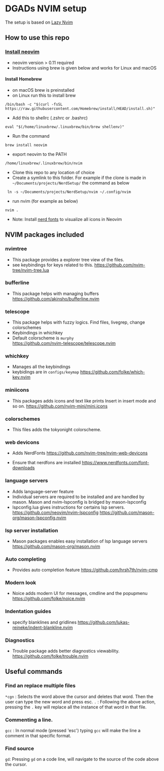 # DGADs NVIM setup

The setup is based on [Lazy Nvim](https://lazy.folke.io)

## How to use this repo
### [Install neovim](https://github.com/neovim/neovim/blob/master/INSTALL.md)
* neovim version > 0.11 required
* Instructions using brew is given below and works for Linux and macOS

#### Install Homebrew
* on macOS brew is preinstalled
* on Linux run this to install brew  
```
/bin/bash -c "$(curl -fsSL https://raw.githubusercontent.com/Homebrew/install/HEAD/install.sh)"
```
* Add this to shellrc (.zshrc or .bashrc)
```
eval "$(/home/linuxbrew/.linuxbrew/bin/brew shellenv)"
```
* Run the command
```
brew install neovim
```
* export neovim to the PATH 
```
/home/linuxbrew/.linuxbrew/bin/nvim
```

* Clone this repo to any location of choice
* Create a symlink to this folder. For example if the clone is made in `~/Documents/projects/NerdSetup/` the command as below
```
 ln -s ~/Documents/projects/NerdSetup/nvim ~/.config/nvim
```
* run nvim (for example as below)
```
nvim .
```
* Note: Install [nerd fonts](https://www.nerdfonts.com/) to visualize all icons in Neovim

## NVIM packages included
### nvimtree
* This package provides a explorer tree view of the files.
* see keybindings for keys related to this.
https://github.com/nvim-tree/nvim-tree.lua

### bufferline
* This package helps with managing buffers
https://github.com/akinsho/bufferline.nvim

### telescope
* This package helps with fuzzy logics. Find files, livegrep, change colorschemes
* Keybindings in whichkey 
* Default colorscheme is `murphy`  
https://github.com/nvim-telescope/telescope.nvim

### whichkey
* Manages all the keybindings
* keybidings are in `configs/keymap`
https://github.com/folke/which-key.nvim

### miniicons
* This packages adds icons and text like prints Insert in insert mode and so on.
https://github.com/nvim-mini/mini.icons

### colorschemes
* This files adds the tokyonight colorscheme. 

### web devicons
* Adds NerdFonts
https://github.com/nvim-tree/nvim-web-devicons

* Ensure that nerdfons are installed
https://www.nerdfonts.com/font-downloads

### language servers
* Adds language-server feature
* Individual servers are required to be installed and are handled by mason. Mason and nvim-lspconfig is bridged by mason-lspconfig
* lspconfig.lua gives instructions for certains lsp servers.
https://github.com/neovim/nvim-lspconfig
https://github.com/mason-org/mason-lspconfig.nvim

### lsp server installation
* Mason packages enables easy installation of lsp language servers
https://github.com/mason-org/mason.nvim

### Auto completing
* Provides auto completion feature
https://github.com/hrsh7th/nvim-cmp

### Modern look
* Noice adds modern UI for messages, cmdline and the popupmenu
https://github.com/folke/noice.nvim

### Indentation guides
* specify blanklines and gridlines
https://github.com/lukas-reineke/indent-blankline.nvim

### Diagnostics
* Trouble package adds better diagnostics viewability.
https://github.com/folke/trouble.nvim



## Useful commands

### Find an replace multiple files

`*cgn` : Selects the word above the cursor and deletes that word. Then the user can type the new word and press esc.
`.`    : Following the above action, pressing the `.` key will replace all the instance of that word in that file.

### Commenting a line.
`gcc` : In normal mode (pressed 'esc') typing `gcc` will make the line a comment in that specific format.


### Find source
`gd`: Pressing `gd` on a code line, will navigate to the source of the code above the cursor.
